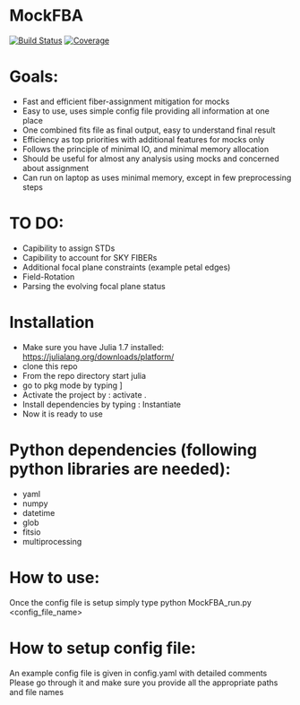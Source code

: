 # MockFBA

[![Build Status](https://github.com/shadaba/MockFBA.jl/actions/workflows/CI.yml/badge.svg?branch=main)](https://github.com/shadaba/MockFBA.jl/actions/workflows/CI.yml?query=branch%3Amain)
[![Coverage](https://codecov.io/gh/shadaba/MockFBA.jl/branch/main/graph/badge.svg)](https://codecov.io/gh/shadaba/MockFBA.jl)

# Goals:
  * Fast and efficient fiber-assignment mitigation for mocks
  * Easy to use, uses simple config file providing all information at one place
  * One combined fits file as final output, easy to understand final result
  * Efficiency as top priorities with additional features for mocks only
  * Follows the principle of minimal IO, and minimal memory allocation
  * Should be useful for almost any analysis using mocks and concerned about assignment
  * Can run on laptop as uses minimal memory, except in few preprocessing steps

# TO DO:
  * Capibility to assign STDs 
  * Capibility to account for SKY FIBERs
  * Additional focal plane constraints (example petal edges)
  * Field-Rotation
  * Parsing the evolving focal plane status


# Installation
  * Make sure you have Julia 1.7 installed: https://julialang.org/downloads/platform/
  * clone this repo
  * From the repo directory start julia
  * go to pkg mode by typing ]
  * Activate the project by : activate .
  * Install dependencies by typing : Instantiate
  * Now it is ready to use

# Python dependencies (following python libraries are needed):
  * yaml
  * numpy
  * datetime
  * glob
  * fitsio
  * multiprocessing


# How to use:
  Once the config file is setup simply type
  python MockFBA_run.py <config_file_name>

# How to setup config file:
  An example config file is given in config.yaml with detailed comments
  Please go through it and make sure you provide all the appropriate paths and file names


